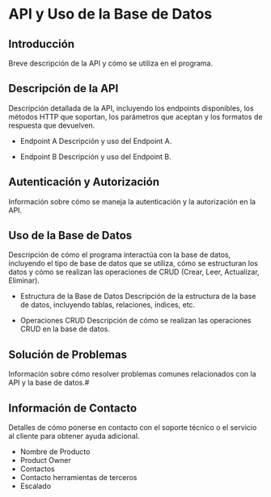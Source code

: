 # API y Uso de la Base de Datos

## Introducción

Breve descripción de la API y cómo se utiliza en el programa.

## Descripción de la API

Descripción detallada de la API, incluyendo los endpoints disponibles, los métodos HTTP que soportan, los parámetros que aceptan y los formatos de respuesta que devuelven.

- Endpoint A
Descripción y uso del Endpoint A.

- Endpoint B
Descripción y uso del Endpoint B.

## Autenticación y Autorización

Información sobre cómo se maneja la autenticación y la autorización en la API.

## Uso de la Base de Datos

Descripción de cómo el programa interactúa con la base de datos, incluyendo el tipo de base de datos que se utiliza, cómo se estructuran los datos y cómo se realizan las operaciones de CRUD (Crear, Leer, Actualizar, Eliminar).

- Estructura de la Base de Datos
Descripción de la estructura de la base de datos, incluyendo tablas, relaciones, índices, etc.

- Operaciones CRUD
Descripción de cómo se realizan las operaciones CRUD en la base de datos.

## Solución de Problemas

Información sobre cómo resolver problemas comunes relacionados con la API y la base de datos.#

## Información de Contacto

Detalles de cómo ponerse en contacto con el soporte técnico o el servicio al cliente para obtener ayuda adicional.

- Nombre de Producto
- Product Owner
- Contactos
- Contacto herramientas de terceros
- Escalado
